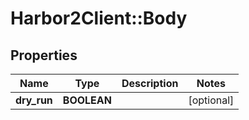 # Harbor2Client::Body

## Properties
Name | Type | Description | Notes
------------ | ------------- | ------------- | -------------
**dry_run** | **BOOLEAN** |  | [optional] 


